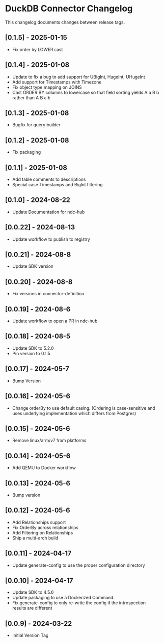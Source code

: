 # DuckDB Connector Changelog
This changelog documents changes between release tags.

## [0.1.5] - 2025-01-15
* Fix order by LOWER cast

## [0.1.4] - 2025-01-08
* Update to fix a bug to add support for UBigInt, HugeInt, UHugeInt
* Add support for Timestamps with Timezone
* Fix object type mapping on JOINS
* Cast ORDER BY columns to lowercase so that field sorting yields A a B b rather than A B a b

## [0.1.3] - 2025-01-08
* Bugfix for query builder

## [0.1.2] - 2025-01-08
* Fix packaging

## [0.1.1] - 2025-01-08
* Add table comments to descriptions
* Special case Timestamps and BigInt filtering

## [0.1.0] - 2024-08-22
* Update Documentation for ndc-hub

## [0.0.22] - 2024-08-13
* Update workflow to publish to registry

## [0.0.21] - 2024-08-8
* Update SDK version

## [0.0.20] - 2024-08-8
* Fix versions in connector-definition

## [0.0.19] - 2024-08-6
* Update workflow to open a PR in ndc-hub

## [0.0.18] - 2024-08-5
* Update SDK to 5.2.0
* Pin version to 0.1.5

## [0.0.17] - 2024-05-7
* Bump Version

## [0.0.16] - 2024-05-6
* Change orderBy to use default casing. (Ordering is case-sensitive and uses underlying implementation which differs from Postgres)

## [0.0.15] - 2024-05-6
* Remove linux/arm/v7 from platforms

## [0.0.14] - 2024-05-6
* Add QEMU to Docker workflow

## [0.0.13] - 2024-05-6
* Bump version

## [0.0.12] - 2024-05-6
* Add Relationships support
* Fix OrderBy across relationships
* Add Filtering on Relationships
* Ship a multi-arch build

## [0.0.11] - 2024-04-17
* Update generate-config to use the proper configuration directory

## [0.0.10] - 2024-04-17
* Update SDK to 4.5.0
* Update packaging to use a Dockerized Command
* Fix generate-config to only re-write the config if the introspection results are different

## [0.0.9] - 2024-03-22
* Initial Version Tag